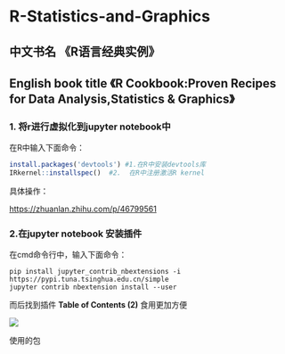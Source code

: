 # R-Statistics-and-Graphics

## 中文书名 《R语言经典实例》

## English book title 《R Cookbook:Proven Recipes for Data Analysis,Statistics & Graphics》

### 1. 将r进行虚拟化到jupyter notebook中

在R中输入下面命令：

```R
install.packages('devtools') #1.在R中安装devtools库
IRkernel::installspec()  #2.  在R中注册激活R kernel
```

具体操作：

https://zhuanlan.zhihu.com/p/46799561

### 2.在jupyter notebook 安装插件

在cmd命令行中，输入下面命令：

```jupyter
pip install jupyter_contrib_nbextensions -i https://pypi.tuna.tsinghua.edu.cn/simple
jupyter contrib nbextension install --user
```

而后找到插件 **Table of Contents (2)** 食用更加方便

![](E:\git\R-Statistics-and-Graphics\figure\image-20220103234706074.png)



使用的包

```R
```

